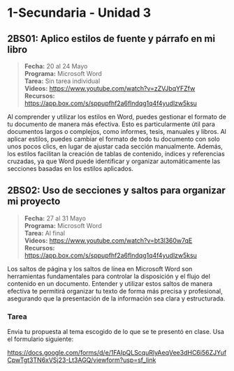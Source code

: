 # 1-Secundaria - Unidad 3

## 2BS01: Aplico estilos de fuente y párrafo en mi libro

> <i class="bi bi-calendar"></i> **Fecha:** 20 al 24 Mayo<br><i class="bi bi-laptop"></i> **Programa:** Microsoft Word <br><i class="bi bi-clipboard-check"></i> **Tarea:** Sin tarea individual<br><i class="bi bi-youtube txt-red"></i> **Videos:** https://www.youtube.com/watch?v=zZVJbqYFZfw<br><i class="bi bi-files"></i> **Recursos:** https://app.box.com/s/sppupfhf2a6flndqg1q4f4yudlzw5ksu

Al comprender y utilizar los estilos en Word, puedes gestionar el formato de tu documento de manera más efectiva. Esto es particularmente útil para documentos largos o complejos, como informes, tesis, manuales y libros. Al aplicar estilos, puedes cambiar el formato de todo tu documento con solo unos pocos clics, en lugar de ajustar cada sección manualmente. Además, los estilos facilitan la creación de tablas de contenido, índices y referencias cruzadas, ya que Word puede identificar y organizar automáticamente las secciones basadas en los estilos aplicados.

<div class="currentTheme">

## 2BS02: Uso de secciones y saltos para organizar mi proyecto

> <i class="bi bi-calendar"></i> **Fecha:** 27 al 31 Mayo<br><i class="bi bi-laptop"></i> **Programa:** Microsoft Word<br><i class="bi bi-clipboard-check"></i> **Tarea:** Al final<br><i class="bi bi-youtube txt-red"></i> **Videos:** https://www.youtube.com/watch?v=bt3l360w7qE<br><i class="bi bi-files"></i> **Recursos:** https://app.box.com/s/sppupfhf2a6flndqg1q4f4yudlzw5ksu

Los saltos de página y los saltos de línea en Microsoft Word son herramientas fundamentales para controlar la disposición y el flujo del contenido en un documento. Entender y utilizar estos saltos de manera efectiva te permitirá organizar tu texto de forma más precisa y profesional, asegurando que la presentación de la información sea clara y estructurada.

### Tarea

Envia tu propuesta al tema escogido de lo que se te presentó en clase. Usa el formulario siguiente:

https://docs.google.com/forms/d/e/1FAIpQLScquRlyAeqVee3dHC6i56ZJYufCpwTgt3TN6xVSj23-Lt3AGQ/viewform?usp=sf_link

</div>



